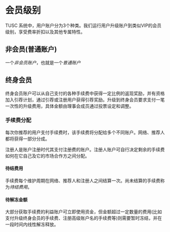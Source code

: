 # 会员级别

TUSC 系统中，用户账户分为3个种类。我们运行用户升级账户到类似VIP的会员级别，享受费率折扣以及其他专属特性。

## 非会员(普通账户)

一个*非会员账户*，也就是一个*普通账户*

## 终身会员

终身会员账户可以从自己支付的各种手续费中获得一定比例的返现奖励，并有资格加入引荐计划，通过引荐或注册用户获得引荐奖励。升级到终身会员要求支付一笔一次性的升级费用，具体金额由理事会成员通过投票设定和调整。

### 手续费分配

每次你推荐的用户支付手续费时，该手续费将分配给多个不同账户。网络、推荐人都将获得一部分分成。

注册人是账户注册时代其支付注册费的账户。注册人账户可自行决定剩余的手续费如何在它自己及它的市场合作方之间分配。

#### 待结费用
手续费每个维护周期在网络、推荐人和注册人之间结算一次。尚未结算的手续费称为*待结费用*。
                 
#### 待解冻金额

大部分获取手续费的利益账户可立即使用资金，但金额超过一定数量的费用(比如支付升级终身会员的手续费、注册高级账户名的手续费等)则需要暂时冻结，并在一段时间内线性解冻释放。
                 
